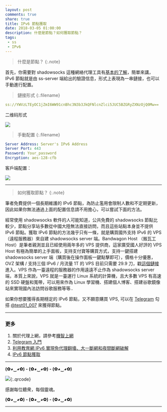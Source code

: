 ```yaml
---
layout: post
comments: true
share: true
title: IPv6 節點獲取
date: 2018-03-05 01:00:00
description: 什麼是節點？如何獲取節點？
tags: 
 - ss
 - IPv6
---
```


> 什麼是節點？
{:.note}

首先，你需要對 shadowsocks 這種網絡代理工具有[基本的了解](https://vc2tea.com/whats-shadowsocks/)，簡單來講，IPv6 節點就是由 ss-server 端給出的驗證信息，形式上表現為一串鏈接，也可以手動進行配置。

> 鏈接形式
{:.filename}
```yml
ss://YWVzLTEyOC1jZmI6WW91cnBhc3N3b3JkQFNlcnZlci5JUC5BZGRyZXNzOjQ0Mw==
```

二维码形式

![](http://telegra.ph/file/0fbd372b92b0caa6cb3c5.png)


> 手動配置
{:.filename}
```yml
Server Address: Server's IPv6 Address
Server Port: 443
Password: Your_password
Encryption: aes-128-cfb
```

客戶端配置：

![](http://telegra.ph/file/1b4f99bac63edc758051f.jpg)

---

> 如何獲取節點？
{:.note}

筆者免費提供一個長期維護的 IPv6 節點，為防止濫用會限制人數和不定期更新，因此如果你無法通過上面的配置信息請不用擔心，可以嘗試下面的方法。

經常使用 shadowsocks 軟件的人可能知道，公共免費的 shadowsocks 節點比較少，節點分享站多數從中國大陸無法直接訪問，而且這些站點本身並不提供 IPv6 節點。獲取 IPv6 節點的方法幾乎只有一條，就是購買國外支持 IPv6 的 VPS（遠程服務器）來自建 shadowsocks server 端。Bandwagon Host （搬瓦工 Host）是筆者親測並且已經使用兩年多的 VPS 提供商，這家廣受國人好評的 VPS Host 有極為簡單的上手面板，支持支付寶等購買方式，支持一鍵搭建 shadowsocks server 端（購買後在操作面板一鍵點擊即可），價格十分優惠，OVZ 架構 / 支持三個 IPv6 / 月流量 1T 的 VPS 目前只需要 29.9 刀，戳[這個鏈接](https://bwh1.net/aff.php?aff=28820)進入。VPS 作為一臺遠程的服務器的作用遠遠不止作為 shadowsocks server 端，本質上來說，VPS 就是一臺運行 Linux 系統的計算機，且大多數 VPS 有高速的 SSD 硬盤和寬帶，可以用來作為 Linux 學習機、搭建個人博客、搭建谷歌鏡像站來實現國內法訪問谷歌服務等等..

如果你想要獲得長期穩定的 IPv6 節點，又不願意購買 VPS, 可以在 [Telegram](http://test007.gq/Telegram) 勾搭 [@test01_007](https://t.me/test01_007) 來獲得節點。

---

### 更多

1. 關於代理上網，請參考[機智上網](http://test007.gq/surf-the-real)
2. [Telegram 入門](http://test007.gq/Telegram)
3. [利用教育網 IPv6 實現免代理翻墻、大一斷網和夜間斷網破解](http://test007.gq/IPV6-edu)
4. [IPv6 節點獲取](http://test007.gq/IPV6-node)

---

**(✿◕‿◕✿) - (✿◕‿◕✿) - (✿◕‿◕✿)**

![](http://telegra.ph/file/266899c5402c9ebb14269.png){:.qrcode}

感謝每位聽衆，每個靈魂。

**(✿◕‿◕✿) - (✿◕‿◕✿) - (✿◕‿◕✿)**

---